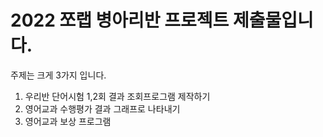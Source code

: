 # 2022 쪼랩 병아리반 프로젝트 제출물입니다.
주제는 크게 3가지 입니다.
1. 우리반 단어시험 1,2회 결과 조회프로그램 제작하기
2. 영어교과 수행평가 결과 그래프로 나타내기
3. 영어교과 보상 프로그램
